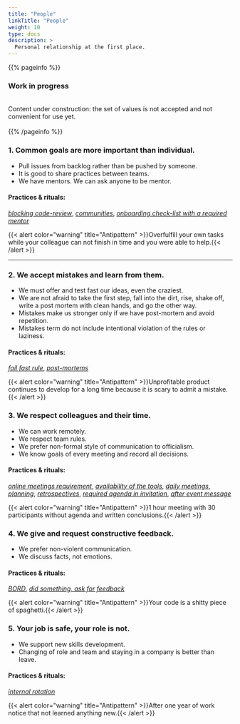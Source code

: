 ```yaml
---
title: "People"
linkTitle: "People"
weight: 10
type: docs
description: >
  Personal relationship at the first place.
---
```


{{% pageinfo %}}
<h3>Work in progress</h3><br />
Content under construction: the set of values is not accepted and not convenient for use yet. <br /><br />
{{% /pageinfo %}}

### 1. Common goals are more important than individual.

* Pull issues from backlog rather than be pushed by someone. 
* It is good to share practices between teams. 
* We have mentors. We can ask anyone to be mentor. 

#### Practices & rituals: 
*[blocking code-review](../../glossary/#blocking-code-review)*, *[communities](../../glossary/#communities)*, *[onboarding check-list with a required mentor](../../glossary/#onboarding-check-list)*

{{< alert color="warning" title="Antipattern" >}}Overfulfill your own tasks while your colleague can not finish in time and you were able to help.{{< /alert >}}

<hr>

### 2. We accept mistakes and learn from them.

* We must offer and test fast our ideas, even the craziest.
* We are not afraid to take the first step, fall into the dirt, rise, shake off, write a post mortem with clean hands, and go the other way. 
* Mistakes make us stronger only if we have post-mortem and avoid repetition. 
* Mistakes term do not include intentional violation of the rules or laziness. 

#### Practices & rituals: 
*[fail fast rule](../../glossary/#fail-fast-rule)*, *[post-mortems](../../glossary/#post-mortem)*

{{< alert color="warning" title="Antipattern" >}}Unprofitable product continues to develop for a long time because it is scary to admit a mistake.{{< /alert >}}

### 3. We respect colleagues and their time.

* We can work remotely. 
* We respect team rules. 
* We prefer non-formal style of communication to officialism.
* We know goals of every meeting and record all decisions.

#### Practices & rituals: 
*[online meetings requirement](../../glossary/#online-meetings-requirement)*, *[availability of the tools](../../glossary/#availability-of-the-tools)*, *[daily meetings](../../glossary/#daily-meeting)*, *[planning](../../glossary/#planning-of-the-sprint)*, *[retrospectives](../../glossary/#retrospective)*, *[required agenda in invitation](../../glossary/#required-agenda-in-invitation)*, *[after event message](../../glossary/#after-event-message)*

{{< alert color="warning" title="Antipattern" >}}1 hour meeting with 30 participants without agenda and written conclusions.{{< /alert >}}

### 4. We give and request constructive feedback.

* We prefer non-violent communication.
* We discuss facts, not emotions.

#### Practices & rituals: 
*[BORD](../../glossary/#bord)*, *[did something, ask for feedback](../../glossary/#did-something-ask-for-feedback)*

{{< alert color="warning" title="Antipattern" >}}Your code is a shitty piece of spaghetti.{{< /alert >}}

### 5. Your job is safe, your role is not.

* We support new skills development.
* Changing of role and team and staying in a company is better than leave.

#### Practices & rituals:
*[internal rotation](../../glossary/#internal-rotation)*

{{< alert color="warning" title="Antipattern" >}}After one year of work notice that not learned anything new.{{< /alert >}}
